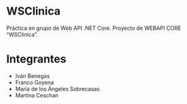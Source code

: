 # WSClinica
Práctica en grupo de Web API .NET Core. Proyecto de WEBAPI CORE “WSClinica”.
<h1>Integrantes</h1>
<ul>
  <li>Iván Benegas</li>
  <li>Franco Goyena</li>
  <li>María de los Ángeles Sobrecasas</li>
  <li>Martina Ceschan</li>
</ul>

